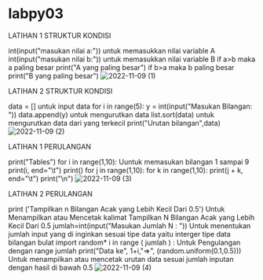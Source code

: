 # labpy03

LATIHAN 1 STRUKTUR KONDISI

int(input("masukan nilai a:")) untuk memasukkan nilai variable A
int(input("masukan nilai b:")) untuk memasukkan nilai variable B
if a>b maka a paling besar
print("A yang paling besar")
if b>a maka b paling besar
print("B yang paling besar")
![2022-11-09 (1)](https://user-images.githubusercontent.com/115615748/200724869-a397d6d7-eccd-4ae8-b07a-b799877d5259.png)


LATIHAN 2 STRUKTUR KONDISI

data = [] untuk input data
for i in range(5):
y = int(input("Masukan Bilangan: ")) data.append(y) untuk mengurutkan data
list.sort(data) untuk mengurutkan data dari yang terkecil
print("Urutan bilangan",data)
![2022-11-09 (2)](https://user-images.githubusercontent.com/115615748/200724933-f420dd7a-a966-40e5-b2fe-e4956218a09a.png)


LATIHAN 1 PERULANGAN

print("Tables")
for i in range(1,10): Uuntuk memasukan bilangan 1 sampai 9
print(i, end="\t") print()
for j in range(1,10):
for k in range(1,10):
print(j + k, end="\t")
print("\n")
![2022-11-09 (3)](https://user-images.githubusercontent.com/115615748/200725007-39f8930a-c4cb-4c2c-ad6e-56c7ebe8afd7.png)


LATIHAN 2 PERULANGAN

print ('Tampilkan n Bilangan Acak yang Lebih Kecil Dari 0.5') Untuk Menampilkan atau Mencetak kalimat Tampilkan N Bilangan Acak yang Lebih Kecil Dari 0.5
jumlah=int(input("Masukan Jumlah N : ")) Untuk menentukan jumlah input yang di inginkan sesuai tipe data yaitu interger tipe data bilangan bulat
import random*
i in range ( jumlah ) : Untuk Pengulangan dengan range jumlah
print("Data ke", 1+i,"=>", (random.uniform(0.1,0.5))) Untuk menampilkan atau mencetak urutan data sesuai jumlah inputan dengan hasil di bawah 0.5
![2022-11-09 (4)](https://user-images.githubusercontent.com/115615748/200725071-fd597e5b-fb8b-447d-bf4f-96ea951d8e91.png)
